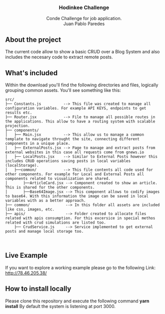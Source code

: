 <h3 align="center">Hodinkee Challenge</h3>

<p align="center">
  Conde Challenge for job application. 
  <br />
  Juan Pablo Paredes
</p>


## About the project

The current code allow to show a basic CRUD over a Blog System and also includes the necesary code to extract remote posts.


## What's included

Within the download you'll find the following directories and files, logically grouping common assets. You'll see something like this:

```text
src/
├── Constants.js          --> This file was created to manage all configuration variables. For example API KEYS, endpoints to get results etc.
├── Router.jsx            --> File to manage all possible routes in the applications. This allow to have a routing system with scalable projection.
├── components/
│   ├── Main.jsx          --> This allow us to manage a common template to navigate throught the site, connecting different components in a unique place.
│   ├── ExternalPosts.jsx --> Page to manage and extract posts from external websites in this case all requests come from gnews.io
│   ├── LocalPosts.jsx    --> Similar to External Posts however this includes CRUD operations saving posts in local variables (localStorage).
│   ├──common/            --> This file contents all code used for other components. For example for Local and External Posts all components related to visualization are shared.
│       ├──ArticleCard.jsx --> Component created to show an article. This is shared for the other components.
│       ├──Base64Image.jsx --> This component allows to codify images to base64. With this information the image can be saved in local variables with as a better approach.
├── common/                --> In this folder all assets are included like css, images, etc.
├── apis/                  --> Folder created to allocate files related with apis consumption. For this excersice in special methos related with crud simulations are listed too.
    ├── CrudService.js     --> Service implemented to get external posts and manage local storage too.



```

## Live Example

If you want to explore a working example please go to the following Link: http://78.46.205.38/

## How to install locally

Please clone this repository and execute the following command <b>yarn install</b> By default the system is listening at port 3000.
